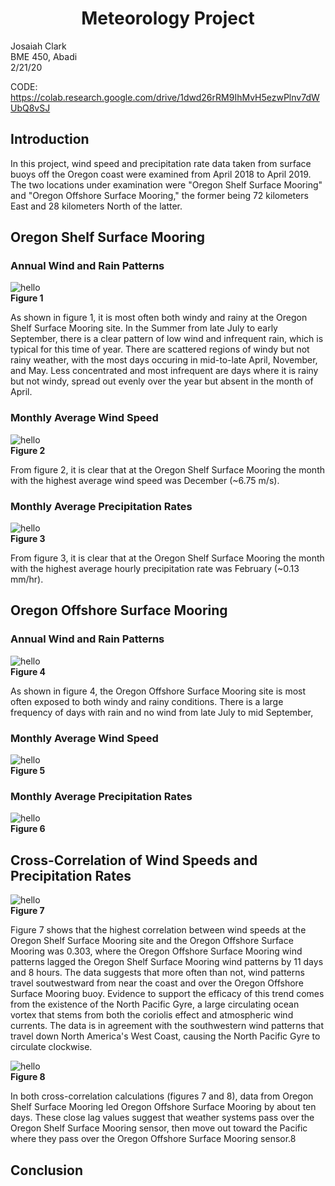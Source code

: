# <div align=center> Meteorology Project </div>

Josaiah Clark<br>
BME 450, Abadi<br>
2/21/20<br>

CODE: https://colab.research.google.com/drive/1dwd26rRM9IhMvH5ezwPlnv7dWUbQ8vSJ

## Introduction <br>
<p>
In this project, wind speed and precipitation rate data taken from surface buoys off the Oregon coast were examined from April 2018 to April 2019. The two locations under examination were "Oregon Shelf Surface Mooring" and "Oregon Offshore Surface Mooring," the former being 72 kilometers East and 28 kilometers North of the latter. 

<h2> Oregon Shelf Surface Mooring </h2>

### Annual Wind and Rain Patterns
<img alt="hello" src=Oregon_Shelf_Surface_Mooring/annualRainWind.png><br>
**Figure 1**

<p> As shown in figure 1, it is most often both windy and rainy at the Oregon Shelf Surface Mooring site. In the Summer from late July to early September, there is a clear pattern of low wind and infrequent rain, which is typical for this time of year. There are scattered regions of windy but not rainy weather, with the most days occuring in mid-to-late April, November, and May. Less concentrated and most infrequent are days where it is rainy but not windy, spread out evenly over the year but absent in the month of April.
</p>

### Monthly Average Wind Speed
<img alt="hello" src=Oregon_Shelf_Surface_Mooring/monthlyAvgWind.png><br>
**Figure 2**
<p>
From figure 2, it is clear that at the Oregon Shelf Surface Mooring the month with the highest average wind speed was December (~6.75 m/s).
</p> 

### Monthly Average Precipitation Rates
<img alt="hello" src=Oregon_Shelf_Surface_Mooring/monthlyAvgRain.png><br>
**Figure 3**
<p>
From figure 3, it is clear that at the Oregon Shelf Surface Mooring the month with the highest average hourly precipitation rate was February (~0.13 mm/hr).
</p>

<h2> Oregon Offshore Surface Mooring </h2>

### Annual Wind and Rain Patterns
<img alt="hello" src=Oregon_Offshore_Surface_Mooring/annualRainWind.png><br>
**Figure 4**
<p>
As shown in figure 4, the Oregon Offshore Surface Mooring site is most often exposed to both windy and rainy conditions. There is a large frequency of days with rain and no wind from late July to mid September, 
</p>

### Monthly Average Wind Speed
<img alt="hello" src=Oregon_Offshore_Surface_Mooring/monthlyAvgWind.png><br>
**Figure 5**

### Monthly Average Precipitation Rates
<img alt="hello" src=Oregon_Offshore_Surface_Mooring/monthlyAvgRain.png><br>
**Figure 6**

<h2> Cross-Correlation of Wind Speeds and Precipitation Rates </h2>

<img alt="hello" src=Cross-Correlation/crossCorrWind.png><br>
**Figure 7**
<p>
Figure 7 shows that the highest correlation between wind speeds at the Oregon Shelf Surface Mooring site and the Oregon Offshore Surface Mooring was 0.303, where the Oregon Offshore Surface Mooring wind patterns lagged the Oregon Shelf Surface Mooring wind patterns by 11 days and 8 hours. The data suggests that more often than not, wind patterns travel soutwestward from near the coast and over the Oregon Offshore Surface Mooring buoy. Evidence to support the efficacy of this trend comes from the existence of the North Pacific Gyre, a large circulating ocean vortex that stems from both the coriolis effect and atmospheric wind currents. The data is in agreement with the southwestern wind patterns that travel down North America's West Coast, causing the North Pacific Gyre to circulate clockwise. 
</p>

<img alt="hello" src=Cross-Correlation/crossCorrRain.png><br>
**Figure 8**
<p>
</p>

In both cross-correlation calculations (figures 7 and 8), data from Oregon Shelf Surface Mooring led Oregon Offshore Surface Mooring by about ten days. These close lag values suggest that weather systems pass over the Oregon Shelf Surface Mooring sensor, then move out toward the Pacific where they pass over the Oregon Offshore Surface Mooring sensor.8
## Conclusion
